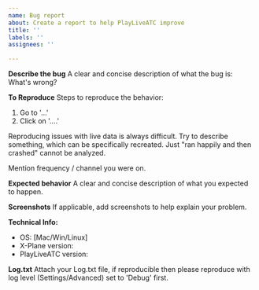 ```yaml
---
name: Bug report
about: Create a report to help PlayLiveATC improve
title: ''
labels: ''
assignees: ''

---
```


**Describe the bug**
A clear and concise description of what the bug is: What's wrong?

**To Reproduce**
Steps to reproduce the behavior:
1. Go to '...'
2. Click on '....'

Reproducing issues with live data is always difficult. Try to describe something, which can be specifically recreated. Just "ran happily and then crashed" cannot be analyzed.

Mention frequency / channel you were on.

**Expected behavior**
A clear and concise description of what you expected to happen.

**Screenshots**
If applicable, add screenshots to help explain your problem.

**Technical Info:**
 - OS: [Mac/Win/Linux]
 - X-Plane version: 
 - PlayLiveATC version:

**Log.txt**
Attach your Log.txt file, if reproducible then please reproduce with log level (Settings/Advanced) set to 'Debug' first.
